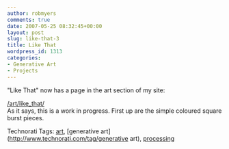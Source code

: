 ```yaml
---
author: robmyers
comments: true
date: 2007-05-25 08:32:45+00:00
layout: post
slug: like-that-3
title: Like That
wordpress_id: 1313
categories:
- Generative Art
- Projects
---
```


"Like That" now has a page in the art section of my site:  
  
[/art/like_that/](/art/like_that/)  
As it says, this is a work in progress. First up are the simple coloured square burst pieces.  


Technorati Tags: [art](http://www.technorati.com/tag/art), [generative art](http://www.technorati.com/tag/generative art), [processing](http://www.technorati.com/tag/processing)

  


